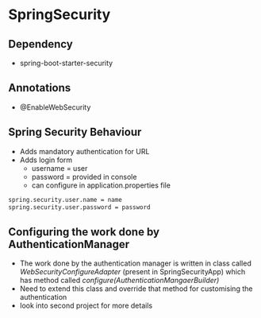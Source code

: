 # SpringSecurity

## Dependency
- spring-boot-starter-security

## Annotations
- @EnableWebSecurity

## Spring Security Behaviour
- Adds mandatory authentication for URL
- Adds login form
  - username = user
  - password = provided in console
  - can configure in application.properties file
```xml
spring.security.user.name = name
spring.security.user.password = password
```

## Configuring the work done by AuthenticationManager
- The work done by the authentication manager is written in class called *WebSecurityConfigureAdapter* (present in SpringSecurityApp) which has method called *configure(AuthenticationMangaerBuilder)*
- Need to extend this class and override that method for customising the authentication
- look into second project for more details
